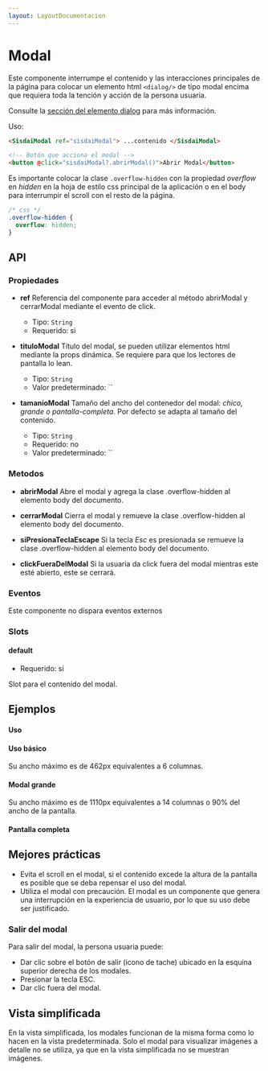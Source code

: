 ```yaml
---
layout: LayoutDocumentacion
---
```


# Modal

Este componente interrumpe el contenido y las interacciones principales de la página para colocar un elemento html `<dialog/>` de tipo modal encima que requiera toda la tención y acción de la persona usuaria.

Consulte la [sección del elemento dialog](https://developer.mozilla.org/es/docs/Web/HTML/Element/dialog) para más información.

Uso:

```html
<SisdaiModal ref="sisdaiModal"> ...contenido </SisdaiModal>

<!-- Botón que acciona el modal -->
<button @click="sisdaiModal?.abrirModal()">Abrir Modal</button>
```

Es importante colocar la clase `.overflow-hidden` con la propiedad _overflow_ en _hidden_ en la hoja de estilo css
principal de la aplicación o en el body para interrumpir el scroll con el resto de la página.

```css
/* css */
.overflow-hidden {
  overflow: hidden;
}
```

<section id="api">

## API

### Propiedades

- **ref**
  Referencia del
  componente para acceder al método abrirModal y cerrarModal mediante el evento de
  click.

  - Tipo: `String`
  - Requerido: si

- **tituloModal**
  Título del modal, se pueden utilizar elementos html mediante la props dinámica. Se requiere para que los lectores de pantalla lo lean.

  - Tipo: `String`
  - Valor predeterminado: ``

- **tamanioModal**
  Tamaño del ancho del contenedor del modal: _chico, grande o pantalla-completa_. Por defecto se adapta al tamaño del contenido.

  - Tipo: `String`
  - Requerido: no
  - Valor predeterminado: ``

### Metodos

- **abrirModal**
  Abre el modal y agrega la clase .overflow-hidden al elemento body del documento.

- **cerrarModal**
  Cierra el modal y remueve la clase .overflow-hidden al elemento body del documento.

- **siPresionaTeclaEscape**
  Si la tecla _Esc_ es presionada se remueve la clase .overflow-hidden al elemento body del documento.

- **clickFueraDelModal**
  Si la usuaria da click fuera del modal mientras este esté abierto, este se cerrará.

### Eventos

Este componente no dispara eventos externos

### Slots

#### default

- Requerido: si

Slot para el contenido del modal.

</section>

<section id="ejemplos">

## Ejemplos

#### Uso

<utils-ejemplo-doc ruta="modal/prueba.vue"/>

#### Uso básico

Su ancho máximo es de 462px equivalentes a 6 columnas.

<utils-ejemplo-doc ruta="modal/basico.vue"/>

#### Modal grande

Su ancho máximo es de 1110px equivalentes a 14 columnas o 90% del ancho de la pantalla.

<utils-ejemplo-doc ruta="modal/grande.vue"/>

#### Pantalla completa

<utils-ejemplo-doc ruta="modal/pantalla-completa.vue"/>

## Mejores prácticas

- Evita el scroll en el modal, si el contenido excede la altura de la
  pantalla es posible que se deba repensar el uso del modal.
- Utiliza el modal con precaución. El modal es un componente que genera
  una interrupción en la experiencia de usuario, por lo que su uso debe
  ser justificado.

### Salir del modal

Para salir del modal, la persona usuaria puede:

- Dar clic sobre el botón de salir (icono de tache) ubicado en la esquina
  superior derecha de los modales.
- Presionar la tecla ESC.
- Dar clic fuera del modal.

## Vista simplificada

En la vista simplificada, los modales funcionan de la misma forma como lo
hacen en la vista predeterminada. Solo el modal para visualizar imágenes a
detalle no se utiliza, ya que en la vista simplificada no se muestran
imágenes.

</section>
